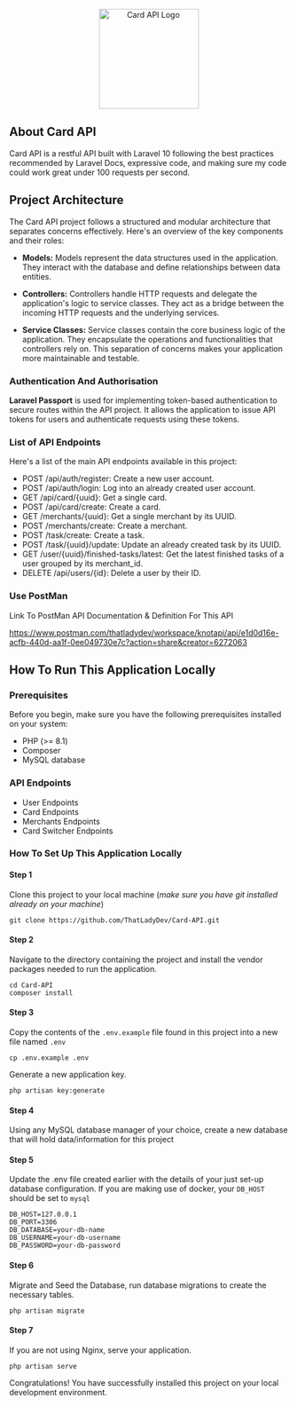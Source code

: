 <p align="center">
    <a href="http://project-knot.loisbassey.com" target="_blank">
        <img style="width: 180px" src="https://cdn-icons-png.flaticon.com/512/5502/5502357.png" alt="Card API Logo" />
    </a>
</p>

## About Card API

Card API is a restful API built with Laravel 10 following the best practices recommended by Laravel Docs, expressive code, and making sure my code could work great under 100 requests per second.

## Project Architecture
The Card API project follows a structured and modular architecture that separates concerns effectively. Here's an overview of the key components and their roles:

- **Models:** Models represent the data structures used in the application. They interact with the database and define relationships between data entities.

- **Controllers:** Controllers handle HTTP requests and delegate the application's logic to service classes. They act as a bridge between the incoming HTTP requests and the underlying services.

- **Service Classes:** Service classes contain the core business logic of the application. They encapsulate the operations and functionalities that controllers rely on. This separation of concerns makes your application more maintainable and testable.

### Authentication And Authorisation
**Laravel Passport** is used for implementing token-based authentication to secure routes within the API project. It allows the application to issue API tokens for users and authenticate requests using these tokens.

### List of API Endpoints
Here's a list of the main API endpoints available in this project:

- POST /api/auth/register: Create a new user account. 
- POST /api/auth/login: Log into an already created user account. 
- GET /api/card/{uuid}: Get a single card. 
- POST /api/card/create: Create a card. 
- GET /merchants/{uuid}: Get a single merchant by its UUID. 
- POST /merchants/create: Create a merchant. 
- POST /task/create: Create a task. 
- POST /task/{uuid}/update: Update an already created task by its UUID. 
- GET /user/{uuid}/finished-tasks/latest: Get the latest finished tasks of a user grouped by its merchant_id. 
- DELETE /api/users/{id}: Delete a user by their ID.

### Use PostMan
Link To PostMan API Documentation & Definition For This API

https://www.postman.com/thatladydev/workspace/knotapi/api/e1d0d16e-acfb-440d-aa1f-0ee049730e7c?action=share&creator=6272063

## How To Run This Application Locally
### Prerequisites
Before you begin, make sure you have the following prerequisites installed on your system:

- PHP (>= 8.1)
- Composer 
- MySQL database

### API Endpoints

- User Endpoints
- Card Endpoints
- Merchants Endpoints
- Card Switcher Endpoints

### How To Set Up This Application Locally

#### Step 1

Clone this project to your local machine (_make sure you have git installed already on your machine_)
```
git clone https://github.com/ThatLadyDev/Card-API.git
```

#### Step 2
Navigate to the directory containing the project and install the vendor packages needed to run the application.
``` 
cd Card-API
composer install
```

#### Step 3
Copy the contents of the `.env.example` file found in this project into a new file named `.env`
``` 
cp .env.example .env
```

Generate a new application key.
``` 
php artisan key:generate
```

#### Step 4
Using any MySQL database manager of your choice, create a new database that will hold data/information for this project

#### Step 5
Update the .env file created earlier with the details of your just set-up database configuration.
If you are making use of docker, your `DB_HOST` should be set to `mysql`
``` 
DB_HOST=127.0.0.1
DB_PORT=3306
DB_DATABASE=your-db-name
DB_USERNAME=your-db-username
DB_PASSWORD=your-db-password
```

#### Step 6
Migrate and Seed the Database, run database migrations to create the necessary tables.
``` 
php artisan migrate
```

#### Step 7
If you are not using Nginx, serve your application.
``` 
php artisan serve
```

Congratulations! You have successfully installed this project on your local development environment. 

